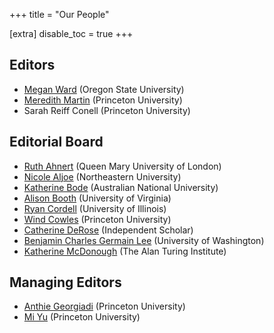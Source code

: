 +++
title = "Our People"

[extra]
disable_toc = true
+++

## Editors

- [Megan Ward](https://liberalarts.oregonstate.edu/users/megan-ward) (Oregon State University)
- [Meredith Martin](https://english.princeton.edu/people/meredith-martin) (Princeton University)
- Sarah Reiff Conell (Princeton University)

## Editorial Board

- [Ruth Ahnert](https://www.qmul.ac.uk/sed/staff/ahnertr.html) (Queen Mary University of London)
- [Nicole Aljoe](https://cssh.northeastern.edu/faculty/nicole-aljoe/) (Northeastern University)
- [Katherine Bode](https://researchers.anu.edu.au/researchers/bode-k) (Australian National University)
- [Alison Booth](https://english.as.virginia.edu/people/profile/ab6j) (University of Virginia)
- [Ryan Cordell](https://ischool.illinois.edu/people/ryan-cordell) (University of Illinois)
- [Wind Cowles](https://library.princeton.edu/staff/hwcowles) (Princeton University)
- [Catherine DeRose](http://www.catherinederose.com/) (Independent Scholar)
- [Benjamin Charles Germain Lee](https://bcglee.github.io/) (University of Washington)
- [Katherine McDonough](https://www.turing.ac.uk/people/researchers/katherine-mcdonough) (The Alan Turing Institute)

## Managing Editors

- [Anthie Georgiadi](https://english.princeton.edu/people/anthoula-georgiadi) (Princeton University)
- [Mi Yu](https://english.princeton.edu/people/mi-yu) (Princeton University)
